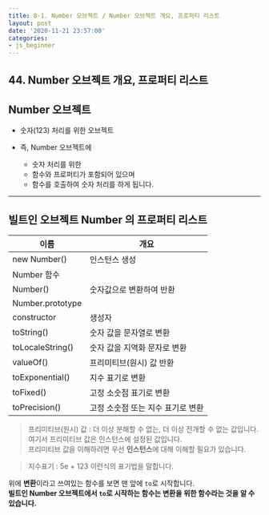```yaml
---
title: 8-1. Number 오브젝트 / Number 오브젝트 개요, 프로퍼티 리스트
layout: post
date: '2020-11-21 23:57:00'
categories:
- js_beginner
---
```


## 44. Number 오브젝트 개요, 프로퍼티 리스트

## Number 오브젝트

* 숫자(123) 처리를 위한 오브젝트
* 즉, Number 오브젝트에

    * 숫자 처리를 위한
    * 함수와 프로퍼티가 포함되어 있으며
    * 함수를 호출하여 숫자 처리를 하게 됩니다.
    
---

## 빌트인 오브젝트 Number 의 프로퍼티 리스트 

|이름|개요|
|---|---|
|new Number()|인스턴스 생성|
|Number 함수||
|Number()|숫자값으로 변환하여 반환|
|Number.prototype||
|constructor|생성자|
|toString()|숫자 값을 문자열로 변환|
|toLocaleString()|숫자 값을 지역화 문자로 변환|
|valueOf()|프리미티브(원시) 값 반환|
|toExponential()|지수 표기로 변환|
|toFixed()|고정 소숫점 표기로 변환|
|toPrecision()|고정 소숫점 또는 지수 표기로 변환|

>프리미티브(원시) 값 : 더 이상 분해할 수 없는, 더 이상 전개할 수 없는 값입니다.  
>여기서 프리미티브 값은 인스턴스에 설정된 값입니다.  
>프리미티브 값을 이해하려면 우선 **인스턴스**에 대해 이해할 필요가 있습니다.

>지수표기 : 5e + 123 이런식의 표기법을 말합니다.

위에 **변환**이라고 쓰여있는 함수를 보면 맨 앞에 `to`로 시작합니다.  
**빌트인 Number 오브젝트에서 `to`로 시작하는 함수는 변환을 위한 함수라는 것을 알 수 있습니다.**